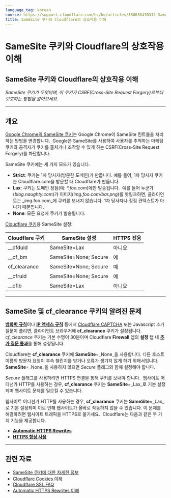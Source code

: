 ```yaml
---
language_tag: korean
source: https://support.cloudflare.com/hc/ko/articles/360038470312-SameSite-%EC%BF%A0%ED%82%A4%EC%99%80-Cloudflare%EC%9D%98-%EC%83%81%ED%98%B8%EC%9E%91%EC%9A%A9-%EC%9D%B4%ED%95%B4
title: SameSite 쿠키와 Cloudflare의 상호작용 이해
---
```


# SameSite 쿠키와 Cloudflare의 상호작용 이해

## SameSite 쿠키와 Cloudflare의 상호작용 이해

_SameSite 쿠키가 무엇이며, 이 쿠키가 CSRF(Cross-Site Request Forgery)로부터 보호하는 방법을 알아보세요._

___

## 개요

[Google Chrome의 SameSite 쿠키](https://www.chromium.org/updates/same-site)는 Google Chrome이 SameSite 컨트롤을 처리하는 방법을 변경합니다.  Google은 SameSite를 사용하여 사용자를 추적하는 마케팅 쿠키와 공격자가 쿠키를 훔치거나 조작할 수 있게 하는 CSRF(Cross-Site Request Forgery)를 차단합니다.  

SameSite 쿠키에는 세 가지 모드가 있습니다.

-   **Strict**: 쿠키는 1차 당사자(방문한 도메인)가 만듭니다. 예를 들어, 1차 당사자 쿠키는 Cloudflare.com을 방문할 때 Cloudflare가 만듭니다.
-   **Lax**: 쿠키는 도메인 정점(예: _\*.foo.com_)에만 발송됩니다.  예를 들어 누군가(_blog.naughty.com_)가 이미지(_img.foo.com/bar.png_)를 핫링크하면, 클라이언트는 _img.foo.com_에 쿠키를 보내지 않습니다. 1차 당사자나 정점 컨텍스트가 아니기 때문입니다.
-   **None**: 모든 요청에 쿠키가 발송됩니다.

[Cloudflare 쿠키](https://support.cloudflare.com/hc/articles/200170156)용 SameSite 설정:

| Cloudflare 쿠키 | SameSite 설정 | HTTPS 전용 |
| --- | --- | --- |
| \_\_cfduid | SameSite=Lax | 아니요 |
| \_\_cf\_bm | SameSite=None; Secure | 예 |
| cf\_clearance | SameSite=None; Secure | 예 |
| \_\_cfruid | SameSite=None; Secure | 예 |
| \_\_cflb | SameSite=Lax | 아니요 |

___

## SameSite 및 cf\_clearance 쿠키의 알려진 문제

[**방화벽 규칙**](https://support.cloudflare.com/hc/articles/360016473712)이나 [**IP 액세스 규칙**](https://support.cloudflare.com/hc/articles/217074967) 등에서 [Cloudflare CAPTCHA](https://support.cloudflare.com/hc/articles/200170136) 또는 Javascript 추가 질문이 풀리면, 클라이언트 브라우저에 **cf\_clearance** 쿠키가 설정됩니다. _cf\_clearance_ 쿠키는 기본 수명이 30분이며 Cloudflare **Firewall** 앱의 **설정** 탭 내 [**추가 질문 통과**](https://support.cloudflare.com/hc/articles/200170136#2dwCrNWIMnNJDP6AVjEQ3e)를 통해 설정됩니다. 

Cloudflare는 **cf\_clearance** 쿠키에 **SameSite**\=_None_을 사용합니다. 다른 호스트 이름의 방문자 요청이 후속 챌린지를 받거나 오류가 생기지 않게 하기 위해서입니다. **SameSite**\=_None_을 사용하지 않으면 _Secure_ 플래그와 함께 설정해야 합니다.

_Secure_ 플래그를 사용하려면 HTTPS 연결을 통해 쿠키를 보내야 합니다.  웹사이트 어디선가 HTTP를 사용하는 경우, **cf\_clearance** 쿠키는 **SameSite**\=_Lax_로 기본 설정되며 웹사이트 문제를 일으킬 수 있습니다.

웹사이트 어디선가 HTTP를 사용하는 경우, **cf\_clearance** 쿠키는 **SameSite**\=_Lax_로 기본 설정되며 이로 인해 웹사이트가 올바로 작동하지 않을 수 있습니다. 이 문제를 해결하려면 웹사이트 트래픽을 HTTPS로 옮기세요.  Cloudflare는 다음과 같은 두 가지 기능을 제공합니다. 

-   [**Automatic HTTPS Rewrites**](https://support.cloudflare.com/hc/articles/227227647) 
-   [**HTTPS 항상 사용**](https://support.cloudflare.com/hc/articles/204144518#h_a61bfdef-08dd-40f8-8888-7edd8e40d156)

___

## 관련 자료

-   [SameSite 쿠키에 대한 자세한 정보](https://web.dev/samesite-cookies-explained/) 
-   [Cloudflare Cookies 이해](https://support.cloudflare.com/hc/articles/200170156)
-   [Cloudflare SSL FAQ](https://support.cloudflare.com/hc/articles/204144518#h_999722138611548960019807)
-   [Automatic HTTPS Rewrites 이해](https://support.cloudflare.com/hc/articles/227227647)
